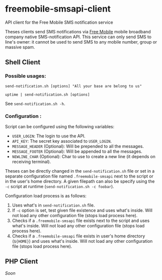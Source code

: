 freemobile-smsapi-client
========================

API client for the Free Mobile SMS notification service

Theses clients send SMS notifications via [Free Mobile](http://mobile.free.fr) mobile broadband company native SMS-notification API.
This service can only send SMS to line's owner: it cannot be used to send SMS to any mobile number, group or massive spam.

Shell Client
------------

### Possible usages:

```
send-notification.sh [options] "All your base are belong to us"
```

```
uptime | send-notification.sh [options]
```

See `send-notification.sh -h`.

### Configuration :

Script can be configured using the following variables:

* `USER_LOGIN`: The login to use the API.
* `API_KEY`: The secret key associated to `USER_LOGIN`.
* `MESSAGE_HEADER` (Optional): Will be prepended to all the messages.
* `MESSAGE_FOOTER` (Optional): Will be appended to all the messages.
* `NEWLINE_CHAR` (Optional): Char to use to create a new line (it depends on
  receiving terminal).

Theses can be directly changed in the `send-notification.sh` file or set in a 
separate configuration file named `.freemobile-smsapi` next to the script or in
the user's home directory. A given filepath can also be specify using the `-c`
script at runtime (`send-notification.sh -c foobar`).

Configuration load process is as follows:

1. Uses what's in `send-notification.sh` file.
2. If `-c` option is set, test given file existence and uses what's inside.
   Will not load any other configuration file (stops load process here).
3. Checks if a `.freemobile-smsapi` file exists next to the script and uses
   what's inside. Will not load any other configuration file (stops load process
   here).
4. Checks if a `.freemobile-smsapi` file exists in user's home directory
   (`${HOME}`) and uses what's inside. Will not load any other configuration
   file (stops load process here).


PHP Client
----------

*Soon*